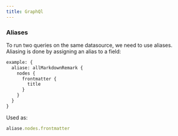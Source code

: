 ```yaml
---
title: GraphQl
---
```


### Aliases

To run two queries on the same datasource, we need to use aliases.
Aliasing is done by assigning an alias to a field:

```graphql
example: {
  aliase: allMarkdownRemark {
    nodes {
      frontmatter {
        title
      }
    }
  }
}
```
Used as:

```javascript
aliase.nodes.frontmatter
```

